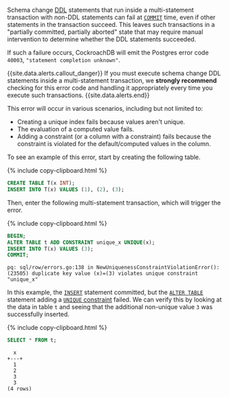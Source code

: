 Schema change [DDL](https://en.wikipedia.org/wiki/Data_definition_language#ALTER_statement) statements that run inside a multi-statement transaction with non-DDL statements can fail at [`COMMIT`](commit-transaction.html) time, even if other statements in the transaction succeed.  This leaves such transactions in a "partially committed, partially aborted" state that may require manual intervention to determine whether the DDL statements succeeded.

If such a failure occurs, CockroachDB will emit the Postgres error code `40003`, `"statement completion unknown"`.

{{site.data.alerts.callout_danger}}
If you must execute schema change DDL statements inside a multi-statement transaction, we **strongly recommend** checking for this error code and handling it appropriately every time you execute such transactions.
{{site.data.alerts.end}}

This error will occur in various scenarios, including but not limited to:

- Creating a unique index fails because values aren't unique.
- The evaluation of a computed value fails.
- Adding a constraint (or a column with a constraint) fails because the constraint is violated for the default/computed values in the column.

To see an example of this error, start by creating the following table.

{% include copy-clipboard.html %}
~~~ sql
CREATE TABLE T(x INT);
INSERT INTO T(x) VALUES (1), (2), (3);
~~~

Then, enter the following multi-statement transaction, which will trigger the error.

{% include copy-clipboard.html %}
~~~ sql
BEGIN;
ALTER TABLE t ADD CONSTRAINT unique_x UNIQUE(x);
INSERT INTO T(x) VALUES (3);
COMMIT;
~~~

~~~
pq: sql/row/errors.go:138 in NewUniquenessConstraintViolationError(): (23505) duplicate key value (x)=(3) violates unique constraint "unique_x"
~~~

In this example, the [`INSERT`](insert.html) statement committed, but the [`ALTER TABLE`](alter-table.html) statement adding a [`UNIQUE` constraint](unique.html) failed.  We can verify this by looking at the data in table `t` and seeing that the additional non-unique value `3` was successfully inserted.

{% include copy-clipboard.html %}
~~~ sql
SELECT * FROM t;
~~~

~~~
  x
+---+
  1
  2
  3
  3
(4 rows)
~~~
